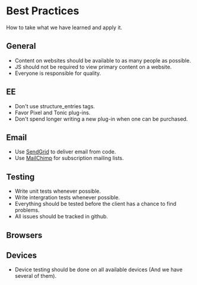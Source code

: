 Best Practices
==============

How to take what we have learned and apply it.

General
-------

* Content on websites should be available to as many people as possible.
* JS should not be required to view primary content on a website.
* Everyone is responsible for quality. 


EE
-------

* Don't use structure_entries tags.
* Favor Pixel and Tonic plug-ins. 
* Don't spend longer writing a new plug-in when one can be purchased. 


Email
-------

* Use [SendGrid](http://sendgrid.com) to deliver email from code.
* Use [MailChimp](http://mailchimp.com/) for subscription mailing lists.


Testing
-------

* Write unit tests whenever possible.
* Write intergration tests whenever possible.
* Everything should be tested before the client has a chance to find problems.
* All issues should be tracked in github.

Browsers
-------



Devices
-------

* Device testing should be done on all available devices (And we have several of them).